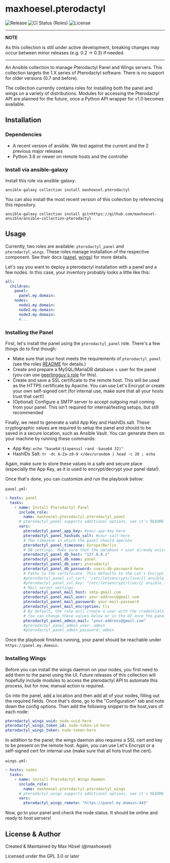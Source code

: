 # maxhoesel.pterodactyl

![Release](https://img.shields.io/github/v/release/maxhoesel-ansible/ansible-collection-pterodactyl)
![CI Status (Roles)](https://img.shields.io/github/workflow/status/maxhoesel-ansible/ansible-collection-pterodactyl/CI%20Roles/main)
![License](https://img.shields.io/github/license/maxhoesel-ansible/ansible-collection-pterodactyl)

---
**NOTE**

As this collection is still under active development, breaking changes may occur between minor releases (e.g. 0.2 -> 0.3) if needed.

---

An Ansible collection to manage Pterodactyl Panel and Wings servers. This collection targets the 1.X
series of Pterodactyl software. There is no support for older versions (0.7 and before).

The collection currently contains roles for installing both the panel and wings on a variety of distributions.
Modules for accessing the Pterodactyl API are planned for the future, once a Python API wrapper
for v1.0 becomes available.

## Installation

### Dependencies

- A recent version of ansible. We test against the current and the 2 previous major releases
- Python 3.6 or newer on remote hosts and the controller

### Install via ansible-galaxy

Install this role via ansible-galaxy:

`ansible-galaxy collection install maxhoesel.pterodactyl`

You can also install the most recent version of this collection by referencing this repository.

`ansible-galaxy collection install git+https://github.com/maxhoesel-ansible/ansible-collection-pterodactyl`

## Usage

Currently, two roles are available: `pterodactyl_panel` and `pterodactyl_wings`.
These roles manage installation of the respective component. See their docs ([panel](https://github.com/maxhoesel-ansible/ansible-collection-pterodactyl/tree/main/roles/pterodactyl_panel), [wings](https://github.com/maxhoesel-ansible/ansible-collection-pterodactyl/tree/main/roles/pterodactyl_wings)) for more details.

Let's say you want to deploy a pterodactyl installation with a panel and a few nodes.
In this case, your inventory probably looks a little like this:

```yaml
all:
  children:
    panel:
      panel.my.domain:
    nodes:
      node1.my.domain:
      node2.my.domain:
      node3.my.domain:
      #...
```

### Installing the Panel

First, let's install the panel using the `pterodactyl_panel` role. There's a few things do to first though:

- Make sure that your host meets the requirements of `pterodactyl_panel` (see the roles [README](https://github.com/maxhoesel-ansible/ansible-collection-pterodactyl/tree/main/roles/pterodactyl_panel) for details.)
- Create and prepare a MySQL/MariaDB database + user for the panel (you can use [geerlingguy's role](https://github.com/geerlingguy/ansible-role-mysql) for this).
- Create and save a SSL certificate to the remote host. This will be used as the HTTPS certificate by Apache.
  You can use Let's Encrypt or create your own self-signed cert (for internal use, make sure that all your hosts trust that cert!)
- (Optional) Configure a SMTP server to accept outgoing mail coming from your panel. This isn't required for internal/testing setups, but still recommended

Finally, we need to generate a valid App Key and HashIDs salt. These cryptographic values are required to setup the panel and should
to be saved in a secure location, such as Ansible Vault. You can generate them on your machine by running these commands:

- App Key: `echo "base64:$(openssl rand -base64 32)"`
- HashIDs Salt: `tr -dc A-Za-z0-9 </dev/urandom | head -c 20 ; echo`

Again, make sure to store these values in a safe and secure place (especially the App Key, as it is used to encrypt/decrypt your panel data!).

Once that's done, you can customize and run the playbook below:

`panel.yml`:
```yaml
- hosts: panel
  tasks:
    - name: Install Pterodactyl Panel
      include_role:
        name: maxhoesel.pterodactyl.pterodactyl_panel
      # pterodactyl_panel supports additional options, see it's README for more details.
      vars:
        pterodactyl_panel_app_key: #your-app-key-here
        pterodactyl_panel_hashids_salt: #your-salt-here
        # The timezone in which the panel should operate
        pterodactyl_panel_timezone: Europe/Berlin
        # DB settings. Make sure that the database + user already exist and are accessible
        pterodactyl_panel_db_host: "127.0.0.1"
        pterodactyl_panel_db_name: panel
        pterodactyl_panel_db_user: pterodactyl
        pterodactyl_panel_db_password: users-db-password-here
        # Paths to the certificate. This defaults to the Let's Encrypt directory for your hosts domain name
        #pterodactyl_panel_ssl_cert: "/etc/letsencrypt/live/{{ ansible_fqdn }}/fullchain.pem"
        #pterodactyl_panel_ssl_key: "/etc/letsencrypt/live/{{ ansible_fqdn }}/privkey.pem"
        # Mail server settings.
        pterodactyl_panel_mail_host: smtp.gmail.com
        pterodactyl_panel_mail_user: your-address@gmail.com
        pterodactyl_panel_mail_password: your-mail-password
        pterodactyl_panel_mail_encryption: tls
        # By default, the role will create a user with the credentials admin/admin.
        # You can change these values below or in the UI once the panel is up and running
        pterodactyl_panel_admin_mail: "your-address@gmail.com"
        #pterodactyl_panel_admin_user: admin
        #pterodactyl_panel_admin_password: admin
```

Once the playbook finishes running, your panel should be reachable under `https://panel.my.domain`.

### Installing Wings

Before you can install the wings daemon on your nodes, you first need to add them to the panel using the UI.
Future releases of this collection will hopefully include modules to access the pterodactyl API to automate this process,
but for now, manual action is required.

Go into the panel, add a location and then add all of your nodes, filling out the required fields.
Once that's done, go to the "Configuration" tab and note down the config options.
Then add the following snippet to the host_vars of each node:

```yaml
pterodactyl_wings_uuid: node-uuid-here
pterodactyl_wings_token_id: node-token-id-here
pterodactyl_wings_token: node-token-here
```

In addition to the panel, the wings daemon also requires a SSL cert and key to be present on the remote host.
Again, you can use Let's Encrypt or a self-signed cert for internal use (make sure that all hots trust the cert).

`wings.yml`:
```yaml
- hosts: nodes
  tasks:
    - name: Install Pterodactyl Wings Daemon
      include_role:
        name: maxhoesel.pterodactyl.pterodactyl_wings
      # pterodactyl_wings supports additional options, see it's README for more details.
      vars:
        pterodactyl_wings_remote: "https://panel.my.domain:443"
```

Now, go to your panel and check the node status. It should be online and ready to host servers!

## License & Author

Created & Maintained by Max Hösel (@maxhoesel)

Licensed under the GPL 3.0 or later
